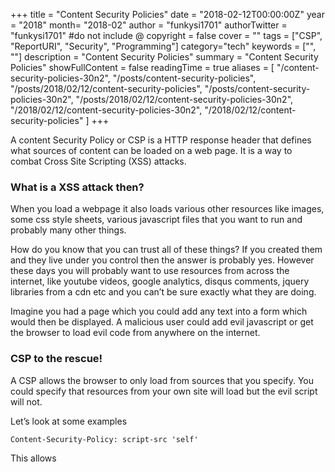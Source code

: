 +++
title = "Content Security Policies"
date = "2018-02-12T00:00:00Z"
year = "2018"
month= "2018-02"
author = "funkysi1701"
authorTwitter = "funkysi1701" #do not include @
copyright = false
cover = ""
tags = ["CSP", "ReportURI", "Security", "Programming"]
category="tech"
keywords = ["", ""]
description = "Content Security Policies"
summary = "Content Security Policies"
showFullContent = false
readingTime = true
aliases = [
    "/content-security-policies-30n2",
    "/posts/content-security-policies",
    "/posts/2018/02/12/content-security-policies",
    "/posts/content-security-policies-30n2",
    "/posts/2018/02/12/content-security-policies-30n2",
    "/2018/02/12/content-security-policies-30n2",
    "/2018/02/12/content-security-policies"
]
+++

A content Security Policy or CSP is a HTTP response header that defines what sources of content can be loaded on a web page. It is a way to combat Cross Site Scripting (XSS) attacks.

### What is a XSS attack then?

When you load a webpage it also loads various other resources like images, some css style sheets, various javascript files that you want to run and probably many other things.

How do you know that you can trust all of these things? If you created them and they live under you control then the answer is probably yes. However these days you will probably want to use resources from across the internet, like youtube videos, google analytics, disqus comments, jquery libraries from a cdn etc and you can’t be sure exactly what they are doing.

Imagine you had a page which you could add any text into a form which would then be displayed. A malicious user could add evil javascript or get the browser to load evil code from anywhere on the internet.

### CSP to the rescue!

A CSP allows the browser to only load from sources that you specify. You could specify that resources from your own site will load but the evil script will not.

Let’s look at some examples

`Content-Security-Policy: script-src 'self'`

This allows <script> tags to only load from the current webhost. script-src is not the only keyword you can use, let’s look at some of the others.

**script-src** – control what <script> tags will load  
**style-src** – control what css will load  
**img-src** – control what images will load  
**frame-src** – control what frames will load  
**font-src**  – control what fonts will load  
**object-src** – control what object tags will load  
**connect-src** – control what resources a script can connect to  
**media-src** – controls what media (audio/video) will load  
**default-src** – if no specific rule exists then the default directive will run

`Content-Security-Policy: default-src https`

This allows any content to be loaded from any site as long as it comes from a secure (https) site

`Content-Security-Policy: default-src https://example.com`

This allows any content to be loaded from https://example.com only.

### How do I use this on my site?

I have added CSPs into my web.config which works great for my .Net Framework code.

```
 <system.webServer> <httpProtocol> <customHeaders> <add name="Content-Security-Policy" value="default-src https://example.com" /> </customHeaders> </httpProtocol> </system.webServer>
```

For .net core it is a bit more complex as you don’t tend to use web.config files, however check out Anthony Chu’s [post](https://anthonychu.ca/post/aspnet-core-csp/), which has a solution to that problem.

### Report Only

One last thing about CSPs to mention is the Report Only flag.

`Content-Security-Policy-Report-Only`

This does the same as the above but doesn’t enforce anything, so you can fix any problems before you break anything.

To view your issues just look in the developer tools in your favourite browser. Or you can configure all your reports to be collated in one place with a report-uri directive.

`Content-Security-Policy: default-src https://example.com; report-uri https://example.report-uri.com/r/d/csp/reportOnly;`

Scott Helme and Troy Hunt have a site called [report-uri](https://report-uri.com/) which offer a service for collating and viewing all your CSP violations so check it out if you want to know more about CSPs.